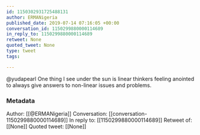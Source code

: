 ```yaml
---
id: 1150302931725488131
author: ERMANigeria
published_date: 2019-07-14 07:16:05 +00:00
conversation_id: 1150299880000114689
in_reply_to: 1150299880000114689
retweet: None
quoted_tweet: None
type: tweet
tags:

---
```


@yudapearl One thing I see under the sun is linear thinkers feeling anointed to always give answers to non-linear issues and problems.

### Metadata

Author: [[@ERMANigeria]]
Conversation: [[conversation-1150299880000114689]]
In reply to: [[1150299880000114689]]
Retweet of: [[None]]
Quoted tweet: [[None]]
